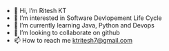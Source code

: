 - 👋 Hi, I’m Ritesh KT
- 👀 I’m interested in Software Devlopement Life Cycle
- 🌱 I’m currently learning Java, Python and Devops
- 💞️ I’m looking to collaborate on github
- 📫 How to reach me ktritesh7@gmail.com

<!---
ktritesh/ktritesh is a ✨ special ✨ repository because its `README.md` (this file) appears on your GitHub profile.
You can click the Preview link to take a look at your changes.
--->
